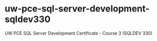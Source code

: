 # uw-pce-sql-server-development-sqldev330
UW PCE SQL Server Development Certificate - Course 3 (SQLDEV 330)

